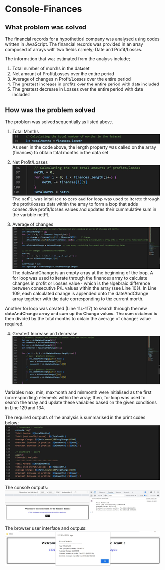 # Console-Finances

## What problem was solved
The financial records for a hypothetical company was analysed using codes written in JavaScript. The financial records was provided in an array composed of arrays with two fields namely; Date and Profit/Losses.

The information that was estimated from the analysis include;
1. Total number of months in the dataset
2. Net amount of Profit/Losses over the entire period
3. Average of changes in Profit/Losses over the entire period
4. The greatest increase in profits over the entire period with date included
5. The greatest decrease in Losses over the entire period with date included


## How was the problem solved 
The problem was solved sequentially as listed above.

1. Total Months
![Total number of months in dataset](./assets/images/Months.JPG)
As seen in the code above, the length property was called on the array (finances) to obtain total months in the data set

2. Net Profit/Losses
![Net Profit/Losses](./assets/images/Net%20profit.JPG)
The netPL was initalised to zero and for loop was used to iterate through the profit/losses data within the array to form a loop that adds consecutive profit/losses values and updates their cummulative sum in the variable netPL

3. Average of changes 
![Average of changes](./assets/images/Average%20of%20changes.JPG)
The dateAndChange is an empty array at the beginning of the loop. A for loop was used to iterate through the finances array to calculate changes in profit or Losses value - which is the algebraic difference between consecutive P/L values within the array (see Line 108). In Line 109, each calculated change is appended onto the dateAndChange array together with the date corresponding to the current month. 

Another for loop was created (Line 114-117) to search through the new dateAndChange array and sum up the Change values. The sum obtained is then divided by the total months to obtain the average of changes value required. 

4. Greatest Increase and decrease
![Greatest increase and decrease in profit and losses](./assets/images/Greatest%20increase%20and%20decrease%20in%20profit%20and%20losses.JPG)

Variables max, min, maxmonth and minmonth were initialised as the first (corresponding) elements within the array; then, for loop was used to search the array and update these variables based on the given conditions in Line 129 and 134. 

The required outputs of the analysis is summarised in the print codes below; 
![Outputs of the analysis](./assets/images/display.JPG)

The console outputs:
![Console outputs](./assets/images/Console%20print.JPG)

The browser user interface and outputs:
![Browser user interface and outputs](./assets/images/User%20interface.JPG)
